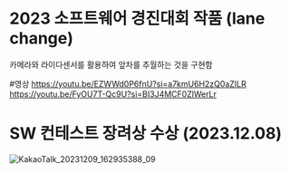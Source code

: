 # 2023 소프트웨어 경진대회 작품 (lane change)
카메라와 라이다센서를 활용하여 앞차를 추월하는 것을 구현함


#영상
https://youtu.be/EZWWd0P6fnU?si=a7kmU6H2zQ0aZILR
https://youtu.be/FyOU7T-Qc9U?si=BI3J4MCF0ZlWerLr

# SW 컨테스트 장려상 수상 (2023.12.08)

![KakaoTalk_20231209_162935388_09](https://github.com/user-attachments/assets/355f64c8-54d2-4825-a384-379118f18e22)


